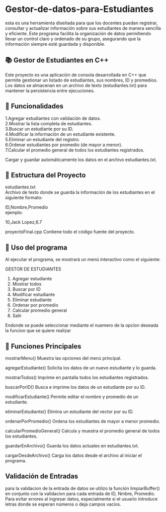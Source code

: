 # Gestor-de-datos-para-Estudiantes
esta es una herramienta diseñada para que los docentes puedan registrar, consultar y actualizar información sobre sus estudiantes de manera sencilla y eficiente. Este programa facilita la organización de datos permitiendo llevar un control claro y ordenado de su grupo, asegurando que la información siempre esté guardada y disponible.
<h2>📚 Gestor de Estudiantes en C++</h2>

Este proyecto es una aplicación de consola desarrollada en C++ que permite gestionar un listado de estudiantes, sus nombres, ID y promedios. Los datos se almacenan en un archivo de texto (estudiantes.txt) para mantener la persistencia entre ejecuciones.

<h2>🧩 Funcionalidades</h2>
1.Agregar estudiantes con validación de datos.<br>
2.Mostrar la lista completa de estudiantes.<br>
3.Buscar un estudiante por su ID.<br>
4.Modificar la información de un estudiante existente.<br>
5.Eliminar un estudiante del registro.<br>
6.Ordenar estudiantes por promedio (de mayor a menor).<br>
7.Calcular el promedio general de todos los estudiantes registrados.<br>

Cargar y guardar automáticamente los datos en el archivo estudiantes.txt.<br>

<h2>📁 Estructura del Proyecto</h2>
estudiantes.txt<br>
Archivo de texto donde se guarda la información de los estudiantes en el siguiente formato:<br>

ID,Nombre,Promedio<br>
ejemplo:<br>

10,Jack Lopez,6.7

proyectoFinal.cpp
Contiene todo el código fuente del proyecto.<br>

<h2>📌 Uso del programa</h2>

Al ejecutar el programa, se mostrará un menú interactivo como el siguiente:<br>

GESTOR DE ESTUDIANTES<br>
1. Agregar estudiante<br>
2. Mostrar todos<br>
3. Buscar por ID<br>
4. Modificar estudiante<br>
5. Eliminar estudiante<br>
6. Ordenar por promedio<br>
7. Calcular promedio general<br>
0. Salir<br>

Endonde se puede seleccionar mediante el nuemero de la opcion deseada la funcion que se quiere realizar<br>

<h2>📝 Funciones Principales</h2>

mostrarMenu() 	Muestra las opciones del menú principal.<br>

agregarEstudiante()	Solicita los datos de un nuevo estudiante y lo guarda.<br>

mostrarTodos()	Imprime en pantalla todos los estudiantes registrados.<br>

buscarPorID()	Busca e imprime los datos de un estudiante por su ID.<br>

modificarEstudiante()	Permite editar el nombre y promedio de un estudiante.<br>

eliminarEstudiante()	Elimina un estudiante del vector por su ID.<br>

ordenarPorPromedio()	Ordena los estudiantes de mayor a menor promedio.<br>

calcularPromedioGeneral()	Calcula y muestra el promedio general de todos los estudiantes.<br>

guardarEnArchivo()	Guarda los datos actuales en estudiantes.txt.<br>

cargarDesdeArchivo()	Carga los datos desde el archivo al iniciar el programa.<br>

<h2>Validación de Entradas</h2>
para la validacion de la entrada de datos se utilizo la función limpiarBuffer() en conjunto con la validacion para cada entrada de ID, Nmbre, Promedio.<br>
Para evitar errores al ingresar datos, especialmente si el usuario introduce letras donde se esperan números o deja campos vacíos.
